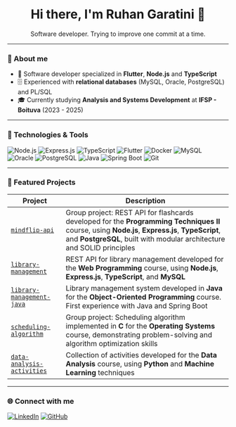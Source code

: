 <h1 align="center">Hi there, I'm Ruhan Garatini 👋</h1>

<p align="center">
  Software developer. Trying to improve one commit at a time.
</p>

---

### 🚀 About me

- 💼 Software developer specialized in **Flutter**, **Node.js** and **TypeScript**
- 🗄️ Experienced with **relational databases** (MySQL, Oracle, PostgreSQL) and PL/SQL
- 🎓 Currently studying **Analysis and Systems Development** at **IFSP - Boituva** (2023 - 2025)

---

### 🧰 Technologies & Tools

![Node.js](https://img.shields.io/badge/-Node.js-333?style=flat-square&logo=node.js)
![Express.js](https://img.shields.io/badge/-Express.js-333?style=flat-square&logo=express)
![TypeScript](https://img.shields.io/badge/-TypeScript-333?style=flat-square&logo=typescript)
![Flutter](https://img.shields.io/badge/-Flutter-333?style=flat-square&logo=flutter)
![Docker](https://img.shields.io/badge/-Docker-333?style=flat-square&logo=docker)
![MySQL](https://img.shields.io/badge/-MySQL-333?style=flat-square&logo=mysql)
![Oracle](https://img.shields.io/badge/-Oracle-333?style=flat-square&logo=oracle)
![PostgreSQL](https://img.shields.io/badge/-PostgreSQL-333?style=flat-square&logo=postgresql)
![Java](https://img.shields.io/badge/-Java-333?style=flat-square&logo=openjdk)
![Spring Boot](https://img.shields.io/badge/-Spring%20Boot-333?style=flat-square&logo=springboot)
![Git](https://img.shields.io/badge/-Git-333?style=flat-square&logo=git)

---

### 📌 Featured Projects

| Project | Description |
|--------|-------------|
| [`mindflip-api`](https://github.com/RenanYMartins/MindFlipAPI) | Group project: REST API for flashcards developed for the **Programming Techniques II** course, using **Node.js**, **Express.js**, **TypeScript**, and **PostgreSQL**, built with modular architecture and SOLID principles |
| [`library-management`](https://github.com/ruhangaratini/PWEB-Projeto-II) | REST API for library management developed for the **Web Programming** course, using **Node.js**, **Express.js**, **TypeScript**, and **MySQL** |
| [`library-management-java`](https://github.com/ruhangaratini/POO-Biblioteca) | Library management system developed in **Java** for the **Object-Oriented Programming** course. First experience with Java and Spring Boot |
| [`scheduling-algorithm`](https://github.com/FlaviaGoes/algoritmoEscalonamento) | Group project: Scheduling algorithm implemented in **C** for the **Operating Systems** course, demonstrating problem-solving and algorithm optimization skills |
| [`data-analysis-activities`](https://github.com/ruhangaratini/ADD-Trabalho-Final) | Collection of activities developed for the **Data Analysis** course, using **Python** and **Machine Learning** techniques |

---

### 🌐 Connect with me

[![LinkedIn](https://img.shields.io/badge/-LinkedIn-0A66C2?style=flat-square&logo=linkedin&logoColor=white)](https://www.linkedin.com/in/ruhan-garatini)
[![GitHub](https://img.shields.io/badge/-GitHub-181717?style=flat-square&logo=github&logoColor=white)](https://github.com/ruhangaratini)
